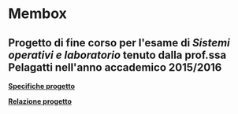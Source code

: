 # Membox

## Progetto di fine corso per l'esame di *Sistemi operativi e laboratorio* tenuto dalla prof.ssa Pelagatti nell'anno accademico 2015/2016

<b>[Specifiche progetto](https://nbviewer.jupyter.org/github/MatteoGio/Membox/blob/master/membox16.pdf)</b>

<b>[Relazione progetto](https://nbviewer.jupyter.org/github/MatteoGio/Membox/blob/master/relazione.pdf)</b>
